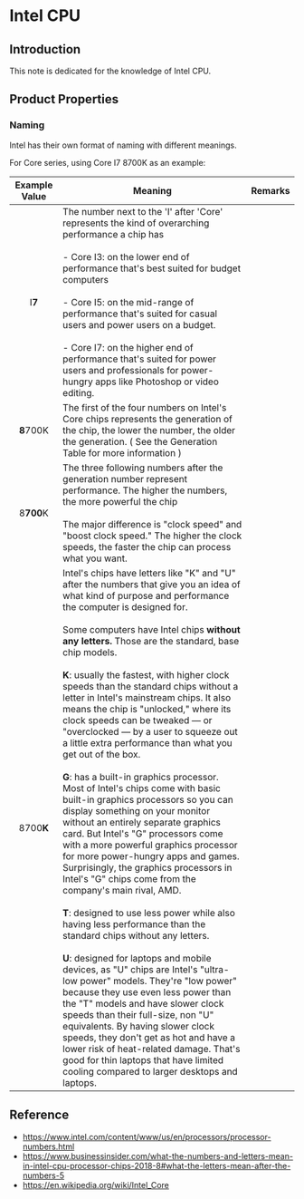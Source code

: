 # Intel CPU

## Introduction

This note is dedicated for the knowledge of Intel CPU.

## Product Properties

### Naming

Intel has their own format of naming with different meanings.

For Core series, using Core I7 8700K as an example:

| Example Value | Meaning | Remarks |
|:----:|----|----|
| I**7** | The number next to the 'I' after 'Core' represents the kind of overarching performance a chip has <br/><br/> - Core I3: on the lower end of performance that's best suited for budget computers <br/><br/> - Core I5: on the mid-range of performance that's suited for casual users and power users on a budget. <br/><br/> - Core I7: on the higher end of performance that's suited for power users and professionals for power-hungry apps like Photoshop or video editing. |  |
| **8**700K | The first of the four numbers on Intel's Core chips represents the generation of the chip, the lower the number, the older the generation. ( See the Generation Table for more information ) |  |
| 8**700**K | The three following numbers after the generation number represent performance. The higher the numbers, the more powerful the chip <br/><br/> The major difference is "clock speed" and "boost clock speed." The higher the clock speeds, the faster the chip can process what you want. |  |
| 8700**K** | Intel's chips have letters like "K" and "U" after the numbers that give you an idea of what kind of purpose and performance the computer is designed for. <br/><br/> Some computers have Intel chips <b>without any letters.</b> Those are the standard, base chip models. <br/><br/> **K**: usually the fastest, with higher clock speeds than the standard chips without a letter in Intel's mainstream chips. It also means the chip is "unlocked," where its clock speeds can be tweaked — or "overclocked — by a user to squeeze out a little extra performance than what you get out of the box. <br/><br/> **G**: has a built-in graphics processor. Most of Intel's chips come with basic built-in graphics processors so you can display something on your monitor without an entirely separate graphics card. But Intel's "G" processors come with a more powerful graphics processor for more power-hungry apps and games. Surprisingly, the graphics processors in Intel's "G" chips come from the company's main rival, AMD. <br/><br/> **T**: designed to use less power while also having less performance than the standard chips without any letters. <br/><br/> **U**: designed for laptops and mobile devices, as "U" chips are Intel's "ultra-low power" models. They're "low power" because they use even less power than the "T" models and have slower clock speeds than their full-size, non "U" equivalents. By having slower clock speeds, they don't get as hot and have a lower risk of heat-related damage. That's good for thin laptops that have limited cooling compared to larger desktops and laptops. |  |

## Reference

- <https://www.intel.com/content/www/us/en/processors/processor-numbers.html>
- <https://www.businessinsider.com/what-the-numbers-and-letters-mean-in-intel-cpu-processor-chips-2018-8#what-the-letters-mean-after-the-numbers-5>
- <https://en.wikipedia.org/wiki/Intel_Core>